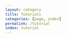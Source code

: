 ```yaml
---
layout: category
title: Tutorials
categories: [page, index]
permalink: /tutorial
index: tutorial
---
```

